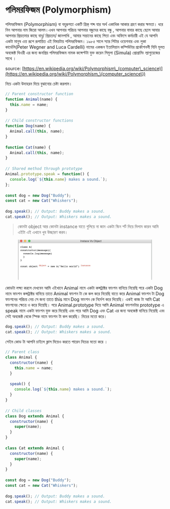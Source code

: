 # পলিমরফিজম (Polymorphism)

পলিমরফিজম (Polymorphism) বা বহুরূপতা একটি গ্রিক্ শব্দ যার অর্থ একাধিক আকার গ্রহণ করার ক্ষমতা। ধরে নিন আপনার নাম জিরো আলম।এখন আপনার পরিচয় আপনার বন্ধুদের কাছে বন্ধু , আপনার বাবার কাছে ছেলে আবার আপনার প্রিয়তমার কাছে বাবু/ প্রিয়তম/ জানপাখি , আমার সন্তানের কাছে পিতা এবং অফিসে কর্মচারী এই যে আপনি একটা মানুষ এত্ত রূপে রূপায়িত এই বিষয়টায় পলিমরফিজম। ১৯৮৫ সালে স্যার পিটার ওয়েগনার এবং লুকা কার্ডেলি(Peter Wegner and Luca Cardelli) নামের একজন ইতালিয়ান কম্পিউটার প্রকৌশনলী যিনি মূলত অবজেক্ট থিওরী এর জন্য জনপ্রিয় পলিমরফিজম নামক কন্সেপ্টটা যুক্ত করেন সিমুলা (Simula) প্রোগ্রামিং ল্যাগুয়েজের সাথে ।&#x20;

source: [https://en.wikipedia.org/wiki/Polymorphism\_(computer\_science)](https://en.wikipedia.org/wiki/Polymorphism_\(computer_science\))

নিচে একটা উদাহরন দিয়ে বুঝানোর চেষ্টা করলাম।

```javascript
// Parent constructor function
function Animal(name) {
  this.name = name;
}

// Child constructor functions
function Dog(name) {
  Animal.call(this, name);
}

function Cat(name) {
  Animal.call(this, name);
}

// Shared method through prototype
Animal.prototype.speak = function() {
  console.log(`${this.name} makes a sound.`);
};

const dog = new Dog("Buddy");
const cat = new Cat("Whiskers");

dog.speak(); // Output: Buddy makes a sound.
cat.speak(); // Output: Whiskers makes a sound.

```

> কোনটা object আর কোনটা instance যাতে গুলিয়ে না জান একটা স্কিন শর্ট দিয়ে দিলাম কারন আমি এইটা এই এখানে খুব উচ্ছারণ করব।&#x20;
>
>

<figure><img src="../.gitbook/assets/image (17).png" alt=""><figcaption></figcaption></figure>

কোডটা লক্ষ্য করলে দেখবেন আমি এইখানে Animal নামে একটা কন্সট্রাক্টর ফাংশন বানিয়ে নিয়েছি পরে একটা Dog নামে ফাংশন কন্সট্রাক্টর বানিয়ে তাতে Animal ফাংশন টা কে কল করে নিয়েছি যাতে করে Animal ফাংশন টা Dog ফাংশনের পরিচয় নেয় সে জন্য তাতে this মানে Dog ফাংশন কে নির্দেশ করে দিয়েছি।  একই কাজ টা আমি Cat ফাংশনের ক্ষেত্রে ও করে দিয়েছি। পরে Animal.prototype দিয়ে আমি Animal ফাংশনটার prototype এ speak  নামে একটা ফাংশন যুক্ত করে দিয়েছি এবং পরে আমি Dog এবং Cat এর জন্য অবজেক্ট বানিয়ে নিয়েছি এবং সেই অবজেক্ট থেকে স্পিক নামে ফাংশন টা কল করেছি। নিচের মতো করে।&#x20;

```javascript
dog.speak(); // Output: Buddy makes a sound.
cat.speak(); // Output: Whiskers makes a sound.
```

সেইম কোড টা আপনি চাইলে ক্লাস দিয়েও করতে পারেন নিচের মতো করে ।

```javascript
// Parent class
class Animal {
  constructor(name) {
    this.name = name;
  }

  speak() {
    console.log(`${this.name} makes a sound.`);
  }
}

// Child classes
class Dog extends Animal {
  constructor(name) {
    super(name);
  }
}

class Cat extends Animal {
  constructor(name) {
    super(name);
  }
}

const dog = new Dog("Buddy");
const cat = new Cat("Whiskers");

dog.speak(); // Output: Buddy makes a sound.
cat.speak(); // Output: Whiskers makes a sound.
```
